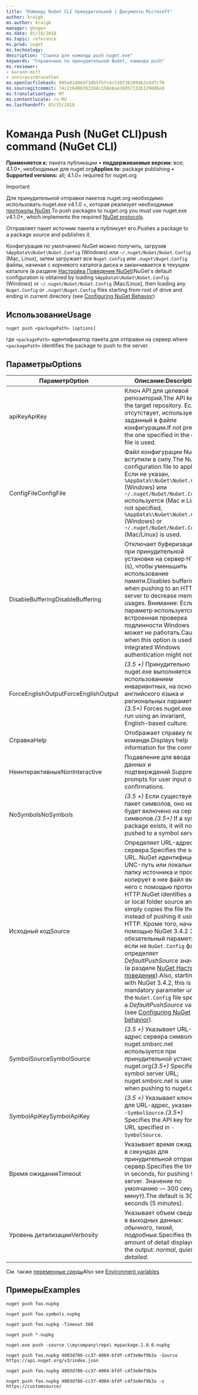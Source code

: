 ```yaml
---
title: "Команду NuGet CLI принудительной | Документы Microsoft"
author: kraigb
ms.author: kraigb
manager: ghogen
ms.date: 01/18/2018
ms.topic: reference
ms.prod: nuget
ms.technology: 
description: "Ссылка для команды push nuget.exe"
keywords: "Справочник по принудительной NuGet, команда push"
ms.reviewer:
- karann-msft
- unniravindranathan
ms.openlocfilehash: 095e81406df3db5fbfc6c5202362894b2c6d7cf8
ms.sourcegitcommit: 74c21b406302288c158e8ae26057132b12960be8
ms.translationtype: MT
ms.contentlocale: ru-RU
ms.lasthandoff: 03/15/2018
---
```

# <a name="push-command-nuget-cli"></a><span data-ttu-id="b797e-104">Команда Push (NuGet CLI)</span><span class="sxs-lookup"><span data-stu-id="b797e-104">push command (NuGet CLI)</span></span>

<span data-ttu-id="b797e-105">**Применяется к:** пакета публикации &bullet; **поддерживаемые версии:** все; 4.1.0+, необходимые для nuget.org</span><span class="sxs-lookup"><span data-stu-id="b797e-105">**Applies to:** package publishing &bullet; **Supported versions:** all; 4.1.0+ required for nuget.org</span></span>

> [!Important]
> <span data-ttu-id="b797e-106">Для принудительной отправки пакетов nuget.org необходимо использовать nuget.exe v4.1.0 +, которая реализует необходимые [протоколы NuGet](../api/nuget-protocols.md).</span><span class="sxs-lookup"><span data-stu-id="b797e-106">To push packages to nuget.org you must use nuget.exe v4.1.0+, which implements the required [NuGet protocols](../api/nuget-protocols.md).</span></span>

<span data-ttu-id="b797e-107">Отправляет пакет источник пакета и публикует его.</span><span class="sxs-lookup"><span data-stu-id="b797e-107">Pushes a package to a package source and publishes it.</span></span>

<span data-ttu-id="b797e-108">Конфигурация по умолчанию NuGet можно получить, загрузив `%AppData%\NuGet\NuGet.Config` (Windows) или `~/.nuget/NuGet/NuGet.Config` (Mac, Linux), затем загружает все `Nuget.Config` или `.nuget\Nuget.Config` файлы, начиная с корневого каталога диска и заканчивается в текущем каталоге (в разделе [Настройка Поведение NuGet](../consume-packages/configuring-nuget-behavior.md))</span><span class="sxs-lookup"><span data-stu-id="b797e-108">NuGet's default configuration is obtained by loading `%AppData%\NuGet\NuGet.Config` (Windows) or `~/.nuget/NuGet/NuGet.Config` (Mac/Linux), then loading any `Nuget.Config` or `.nuget\Nuget.Config` files starting from root of drive and ending in current directory (see [Configuring NuGet Behavior](../consume-packages/configuring-nuget-behavior.md))</span></span>

## <a name="usage"></a><span data-ttu-id="b797e-109">Использование</span><span class="sxs-lookup"><span data-stu-id="b797e-109">Usage</span></span>

```cli
nuget push <packagePath> [options]
```

<span data-ttu-id="b797e-110">где `<packagePath>` идентификатор пакета для отправки на сервер.</span><span class="sxs-lookup"><span data-stu-id="b797e-110">where `<packagePath>` identifies the package to push to the server.</span></span>

## <a name="options"></a><span data-ttu-id="b797e-111">Параметры</span><span class="sxs-lookup"><span data-stu-id="b797e-111">Options</span></span>

| <span data-ttu-id="b797e-112">Параметр</span><span class="sxs-lookup"><span data-stu-id="b797e-112">Option</span></span> | <span data-ttu-id="b797e-113">Описание:</span><span class="sxs-lookup"><span data-stu-id="b797e-113">Description</span></span> |
| --- | --- |
| <span data-ttu-id="b797e-114">apiKey</span><span class="sxs-lookup"><span data-stu-id="b797e-114">ApiKey</span></span> | <span data-ttu-id="b797e-115">Ключ API для целевой репозиторий.</span><span class="sxs-lookup"><span data-stu-id="b797e-115">The API key for the target repository.</span></span> <span data-ttu-id="b797e-116">Если он отсутствует, используется заданный в файле конфигурации.</span><span class="sxs-lookup"><span data-stu-id="b797e-116">If not present,  the one specified in the config file is used.</span></span> |
| <span data-ttu-id="b797e-117">ConfigFile</span><span class="sxs-lookup"><span data-stu-id="b797e-117">ConfigFile</span></span> | <span data-ttu-id="b797e-118">Файл конфигурации NuGet вступили в силу.</span><span class="sxs-lookup"><span data-stu-id="b797e-118">The NuGet configuration file to apply.</span></span> <span data-ttu-id="b797e-119">Если не указан, `%AppData%\NuGet\NuGet.Config` (Windows) или `~/.nuget/NuGet/NuGet.Config` используется (Mac и Linux).</span><span class="sxs-lookup"><span data-stu-id="b797e-119">If not specified, `%AppData%\NuGet\NuGet.Config` (Windows) or `~/.nuget/NuGet/NuGet.Config` (Mac/Linux) is used.</span></span>|
| <span data-ttu-id="b797e-120">DisableBuffering</span><span class="sxs-lookup"><span data-stu-id="b797e-120">DisableBuffering</span></span> | <span data-ttu-id="b797e-121">Отключает буферизацию при принудительной установке на сервер HTTP (s), чтобы уменьшить использование памяти.</span><span class="sxs-lookup"><span data-stu-id="b797e-121">Disables buffering when pushing to an HTTP(s) server to decrease memory usages.</span></span> <span data-ttu-id="b797e-122">Внимание: Если этот параметр используется, встроенная проверка подлинности Windows может не работать.</span><span class="sxs-lookup"><span data-stu-id="b797e-122">Caution: when this option is used, integrated Windows authentication might not work.</span></span> |
| <span data-ttu-id="b797e-123">ForceEnglishOutput</span><span class="sxs-lookup"><span data-stu-id="b797e-123">ForceEnglishOutput</span></span> | <span data-ttu-id="b797e-124">*(3.5 +)*  Принудительно nuget.exe выполняется с использованием инвариантных, на основе английского языка и региональных параметров.</span><span class="sxs-lookup"><span data-stu-id="b797e-124">*(3.5+)* Forces nuget.exe to run using an invariant, English-based culture.</span></span> |
| <span data-ttu-id="b797e-125">Справка</span><span class="sxs-lookup"><span data-stu-id="b797e-125">Help</span></span> | <span data-ttu-id="b797e-126">Отображает справку по команде.</span><span class="sxs-lookup"><span data-stu-id="b797e-126">Displays help information for the command.</span></span> |
| <span data-ttu-id="b797e-127">Неинтерактивные</span><span class="sxs-lookup"><span data-stu-id="b797e-127">NonInteractive</span></span> | <span data-ttu-id="b797e-128">Подавление для ввода данных и подтверждений.</span><span class="sxs-lookup"><span data-stu-id="b797e-128">Suppresses prompts for user input or confirmations.</span></span> |
| <span data-ttu-id="b797e-129">NoSymbols</span><span class="sxs-lookup"><span data-stu-id="b797e-129">NoSymbols</span></span> | <span data-ttu-id="b797e-130">*(3.5 +)*  Если существует пакет символов, оно не будет включено на сервере символов.</span><span class="sxs-lookup"><span data-stu-id="b797e-130">*(3.5+)* If a symbols package exists, it will not be pushed to a symbol server.</span></span> |
| <span data-ttu-id="b797e-131">Исходный код</span><span class="sxs-lookup"><span data-stu-id="b797e-131">Source</span></span> | <span data-ttu-id="b797e-132">Определяет URL-адрес сервера.</span><span class="sxs-lookup"><span data-stu-id="b797e-132">Specifies the server URL.</span></span> <span data-ttu-id="b797e-133">NuGet идентифицирует UNC-путь или локальную папку источника и просто копирует в нее файл вместо него с помощью протокола HTTP.</span><span class="sxs-lookup"><span data-stu-id="b797e-133">NuGet identifies a UNC or local folder source and simply copies the file there instead of pushing it using HTTP.</span></span>  <span data-ttu-id="b797e-134">Кроме того, начиная с помощью NuGet 3.4.2 Это обязательный параметр если не `NuGet.Config` файл определяет *DefaultPushSource* значение (в разделе [NuGet Настройка поведения](../consume-packages/configuring-nuget-behavior.md)).</span><span class="sxs-lookup"><span data-stu-id="b797e-134">Also, starting with NuGet 3.4.2, this is a mandatory parameter unless the `NuGet.Config` file specifies a *DefaultPushSource* value (see [Configuring NuGet behavior](../consume-packages/configuring-nuget-behavior.md)).</span></span> |
| <span data-ttu-id="b797e-135">SymbolSource</span><span class="sxs-lookup"><span data-stu-id="b797e-135">SymbolSource</span></span> | <span data-ttu-id="b797e-136">*(3.5 +)*  Указывает URL-адрес сервера символов; nuget.smbsrc.net используется при принудительной установке в nuget.org</span><span class="sxs-lookup"><span data-stu-id="b797e-136">*(3.5+)* Specifies the symbol server URL; nuget.smbsrc.net is used when pushing to nuget.org</span></span> |
| <span data-ttu-id="b797e-137">SymbolApiKey</span><span class="sxs-lookup"><span data-stu-id="b797e-137">SymbolApiKey</span></span> | <span data-ttu-id="b797e-138">*(3.5 +)*  Указывает ключ API для URL-адрес, указанной в `-SymbolSource`.</span><span class="sxs-lookup"><span data-stu-id="b797e-138">*(3.5+)* Specifies the API key for the URL specified in `-SymbolSource`.</span></span> |
| <span data-ttu-id="b797e-139">Время ожидания</span><span class="sxs-lookup"><span data-stu-id="b797e-139">Timeout</span></span> | <span data-ttu-id="b797e-140">Указывает время ожидания в секундах для принудительной отправки на сервер.</span><span class="sxs-lookup"><span data-stu-id="b797e-140">Specifies the timeout, in seconds, for pushing to a server.</span></span> <span data-ttu-id="b797e-141">Значение по умолчанию — 300 секунд (5 минут).</span><span class="sxs-lookup"><span data-stu-id="b797e-141">The default is 300 seconds (5 minutes).</span></span> |
| <span data-ttu-id="b797e-142">Уровень детализации</span><span class="sxs-lookup"><span data-stu-id="b797e-142">Verbosity</span></span> | <span data-ttu-id="b797e-143">Указывает объем сведений в выходных данных: *обычного*, *тихий*, *подробные*.</span><span class="sxs-lookup"><span data-stu-id="b797e-143">Specifies the amount of detail displayed in the output: *normal*, *quiet*, *detailed*.</span></span> |

<span data-ttu-id="b797e-144">См. также [переменные среды](cli-ref-environment-variables.md)</span><span class="sxs-lookup"><span data-stu-id="b797e-144">Also see [Environment variables](cli-ref-environment-variables.md)</span></span>

## <a name="examples"></a><span data-ttu-id="b797e-145">Примеры</span><span class="sxs-lookup"><span data-stu-id="b797e-145">Examples</span></span>

```cli
nuget push foo.nupkg

nuget push foo.symbols.nupkg

nuget push foo.nupkg -Timeout 360

nuget push *.nupkg

nuget.exe push -source \\mycompany\repo\ mypackage.1.0.0.nupkg

nuget push foo.nupkg 4003d786-cc37-4004-bfdf-c4f3e8ef9b3a -Source https://api.nuget.org/v3/index.json

nuget push foo.nupkg 4003d786-cc37-4004-bfdf-c4f3e8ef9b3a

nuget push foo.nupkg 4003d786-cc37-4004-bfdf-c4f3e8ef9b3a -s https://customsource/
```
